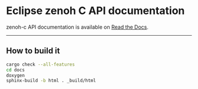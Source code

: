 # Eclipse zenoh C API documentation

zenoh-c API documentation is available on [Read the Docs](https://zenoh-c.readthedocs.io/en/latest/index.html).

-------------------------------
## How to build it

```bash
cargo check --all-features
cd docs
doxygen
sphinx-build -b html . _build/html
```
